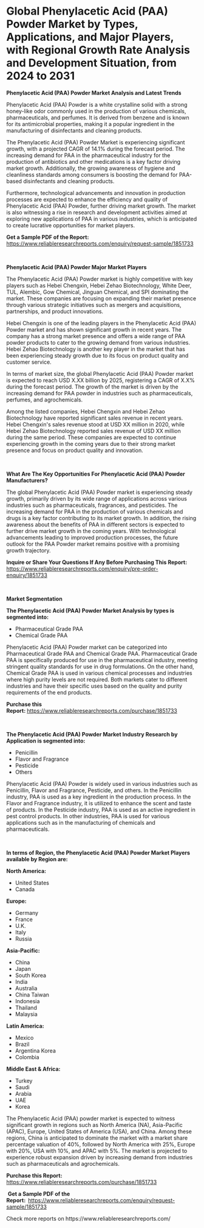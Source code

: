 <p><h1>Global Phenylacetic Acid (PAA) Powder Market by Types, Applications, and Major Players, with Regional Growth Rate Analysis and Development Situation, from 2024 to 2031</h1></p><p><strong>Phenylacetic Acid (PAA) Powder Market Analysis and Latest Trends</strong></p>
<p><p>Phenylacetic Acid (PAA) Powder is a white crystalline solid with a strong honey-like odor commonly used in the production of various chemicals, pharmaceuticals, and perfumes. It is derived from benzene and is known for its antimicrobial properties, making it a popular ingredient in the manufacturing of disinfectants and cleaning products.</p><p>The Phenylacetic Acid (PAA) Powder Market is experiencing significant growth, with a projected CAGR of 14.1% during the forecast period. The increasing demand for PAA in the pharmaceutical industry for the production of antibiotics and other medications is a key factor driving market growth. Additionally, the growing awareness of hygiene and cleanliness standards among consumers is boosting the demand for PAA-based disinfectants and cleaning products.</p><p>Furthermore, technological advancements and innovation in production processes are expected to enhance the efficiency and quality of Phenylacetic Acid (PAA) Powder, further driving market growth. The market is also witnessing a rise in research and development activities aimed at exploring new applications of PAA in various industries, which is anticipated to create lucrative opportunities for market players.</p></p>
<p><strong>Get a Sample PDF of the Report:&nbsp;</strong> <a href="https://www.reliableresearchreports.com/enquiry/request-sample/1851733">https://www.reliableresearchreports.com/enquiry/request-sample/1851733</a></p>
<p>&nbsp;</p>
<p><strong>Phenylacetic Acid (PAA) Powder Major Market Players</strong></p>
<p><p>The Phenylacetic Acid (PAA) Powder market is highly competitive with key players such as Hebei Chengxin, Hebei Zehao Biotechnology, White Deer, TUL, Alembic, Gow Chemical, Jinguan Chemical, and SPI dominating the market. These companies are focusing on expanding their market presence through various strategic initiatives such as mergers and acquisitions, partnerships, and product innovations.</p><p>Hebei Chengxin is one of the leading players in the Phenylacetic Acid (PAA) Powder market and has shown significant growth in recent years. The company has a strong market presence and offers a wide range of PAA powder products to cater to the growing demand from various industries. Hebei Zehao Biotechnology is another key player in the market that has been experiencing steady growth due to its focus on product quality and customer service.</p><p>In terms of market size, the global Phenylacetic Acid (PAA) Powder market is expected to reach USD X.XX billion by 2025, registering a CAGR of X.X% during the forecast period. The growth of the market is driven by the increasing demand for PAA powder in industries such as pharmaceuticals, perfumes, and agrochemicals.</p><p>Among the listed companies, Hebei Chengxin and Hebei Zehao Biotechnology have reported significant sales revenue in recent years. Hebei Chengxin's sales revenue stood at USD XX million in 2020, while Hebei Zehao Biotechnology reported sales revenue of USD XX million during the same period. These companies are expected to continue experiencing growth in the coming years due to their strong market presence and focus on product quality and innovation.</p></p>
<p>&nbsp;</p>
<p><strong>What Are The Key Opportunities For Phenylacetic Acid (PAA) Powder Manufacturers?</strong></p>
<p><p>The global Phenylacetic Acid (PAA) Powder market is experiencing steady growth, primarily driven by its wide range of applications across various industries such as pharmaceuticals, fragrances, and pesticides. The increasing demand for PAA in the production of various chemicals and drugs is a key factor contributing to its market growth. In addition, the rising awareness about the benefits of PAA in different sectors is expected to further drive market growth in the coming years. With technological advancements leading to improved production processes, the future outlook for the PAA Powder market remains positive with a promising growth trajectory.</p></p>
<p><strong>Inquire or Share Your Questions If Any Before Purchasing This Report:</strong> <a href="https://www.reliableresearchreports.com/enquiry/pre-order-enquiry/1851733">https://www.reliableresearchreports.com/enquiry/pre-order-enquiry/1851733</a></p>
<p>&nbsp;</p>
<p><strong>Market Segmentation</strong></p>
<p><strong>The Phenylacetic Acid (PAA) Powder Market Analysis by types is segmented into:</strong></p>
<p><ul><li>Pharmaceutical Grade PAA</li><li>Chemical Grade PAA</li></ul></p>
<p><p>Phenylacetic Acid (PAA) Powder market can be categorized into Pharmaceutical Grade PAA and Chemical Grade PAA. Pharmaceutical Grade PAA is specifically produced for use in the pharmaceutical industry, meeting stringent quality standards for use in drug formulations. On the other hand, Chemical Grade PAA is used in various chemical processes and industries where high purity levels are not required. Both markets cater to different industries and have their specific uses based on the quality and purity requirements of the end products.</p></p>
<p><strong>Purchase this Report:&nbsp;</strong><a href="https://www.reliableresearchreports.com/purchase/1851733">https://www.reliableresearchreports.com/purchase/1851733</a></p>
<p>&nbsp;</p>
<p><strong>The Phenylacetic Acid (PAA) Powder Market Industry Research by Application is segmented into:</strong></p>
<p><ul><li>Penicillin</li><li>Flavor and Fragrance</li><li>Pesticide</li><li>Others</li></ul></p>
<p><p>Phenylacetic Acid (PAA) Powder is widely used in various industries such as Penicillin, Flavor and Fragrance, Pesticide, and others. In the Penicillin industry, PAA is used as a key ingredient in the production process. In the Flavor and Fragrance industry, it is utilized to enhance the scent and taste of products. In the Pesticide industry, PAA is used as an active ingredient in pest control products. In other industries, PAA is used for various applications such as in the manufacturing of chemicals and pharmaceuticals.</p></p>
<p>&nbsp;</p>
<p><strong>In terms of Region, the Phenylacetic Acid (PAA) Powder Market Players available by Region are:</strong></p>
<p>
    <p> <strong> North America: </strong>
        <ul>
            <li>United States</li>
            <li>Canada</li>
        </ul>
        </p> 
    <p> <strong> Europe: </strong>
        <ul>
            <li>Germany</li>
            <li>France</li>
            <li>U.K.</li>
            <li>Italy</li>
            <li>Russia</li>
        </ul>
        </p> 
    <p> <strong> Asia-Pacific: </strong>
        <ul>
            <li>China</li>
            <li>Japan</li>
            <li>South Korea</li>
            <li>India</li>
            <li>Australia</li>
            <li>China Taiwan</li>
            <li>Indonesia</li>
            <li>Thailand</li>
            <li>Malaysia</li>
        </ul>
        </p> 
    <p> <strong> Latin America: </strong>
        <ul>
            <li>Mexico</li>
            <li>Brazil</li>
            <li>Argentina Korea</li>
            <li>Colombia</li>
        </ul>
        </p> 
    <p> <strong> Middle East & Africa: </strong>
        <ul>
            <li>Turkey</li>
            <li>Saudi</li>
            <li>Arabia</li>
            <li>UAE</li>
            <li>Korea</li>
        </ul>
    </p>
    </p>
<p><p>The Phenylacetic Acid (PAA) powder market is expected to witness significant growth in regions such as North America (NA), Asia-Pacific (APAC), Europe, United States of America (USA), and China. Among these regions, China is anticipated to dominate the market with a market share percentage valuation of 40%, followed by North America with 25%, Europe with 20%, USA with 10%, and APAC with 5%. The market is projected to experience robust expansion driven by increasing demand from industries such as pharmaceuticals and agrochemicals.</p></p>
<p><strong>Purchase this Report: </strong><a href="https://www.reliableresearchreports.com/purchase/1851733">https://www.reliableresearchreports.com/purchase/1851733</a></p>
<p>&nbsp;<strong>Get a Sample PDF of the Report:&nbsp;&nbsp;</strong><a href="https://www.reliableresearchreports.com/enquiry/request-sample/1851733">https://www.reliableresearchreports.com/enquiry/request-sample/1851733</a></p>
<p><strong></strong></p>
<p>Check more reports on https://www.reliableresearchreports.com/</p>
